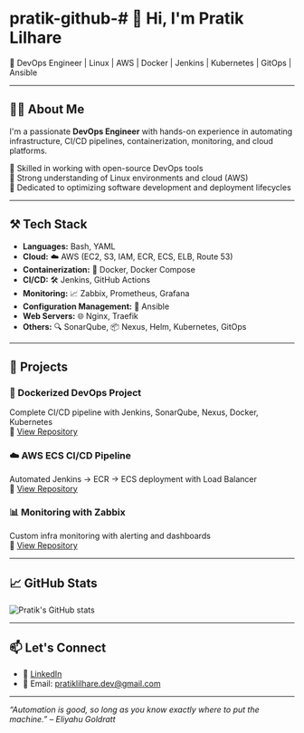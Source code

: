 # pratik-github-# 👋 Hi, I'm Pratik Lilhare

🚀 DevOps Engineer | Linux | AWS | Docker | Jenkins | Kubernetes | GitOps | Ansible

---

## 🧑‍💻 About Me

I'm a passionate **DevOps Engineer** with hands-on experience in automating infrastructure, CI/CD pipelines, containerization, monitoring, and cloud platforms.

🔹 Skilled in working with open-source DevOps tools  
🔹 Strong understanding of Linux environments and cloud (AWS)  
🔹 Dedicated to optimizing software development and deployment lifecycles

---

## ⚒️ Tech Stack

- **Languages:** Bash, YAML  
- **Cloud:** ☁️ AWS (EC2, S3, IAM, ECR, ECS, ELB, Route 53)  
- **Containerization:** 🐳 Docker, Docker Compose  
- **CI/CD:** 🛠️ Jenkins, GitHub Actions  
- **Monitoring:** 📈 Zabbix, Prometheus, Grafana  
- **Configuration Management:** 🧩 Ansible  
- **Web Servers:** 🌐 Nginx, Traefik  
- **Others:** 🔍 SonarQube, 📦 Nexus, Helm, Kubernetes, GitOps

---

## 📂 Projects

### 🚢 Dockerized DevOps Project  
Complete CI/CD pipeline with Jenkins, SonarQube, Nexus, Docker, Kubernetes  
🔗 [View Repository](#)

### ☁️ AWS ECS CI/CD Pipeline  
Automated Jenkins → ECR → ECS deployment with Load Balancer  
🔗 [View Repository](#)

### 📊 Monitoring with Zabbix  
Custom infra monitoring with alerting and dashboards  
🔗 [View Repository](#)

---

## 📈 GitHub Stats

![Pratik's GitHub stats](https://github-readme-stats.vercel.app/api?username=tech-pratik&show_icons=true&theme=github_dark)

---

## 📫 Let's Connect

- 💼 [LinkedIn](https://www.linkedin.com/in/pratiklilhare)  
- 📧 Email: pratiklilhare.dev@gmail.com

---

_“Automation is good, so long as you know exactly where to put the machine.” – Eliyahu Goldratt_
